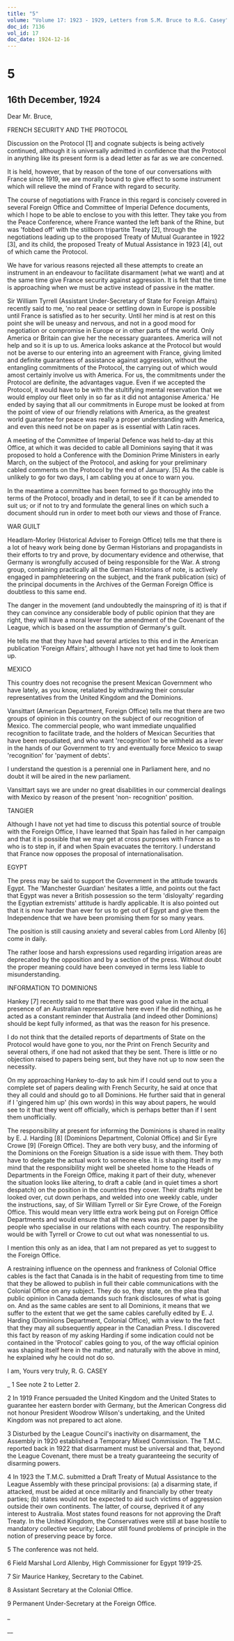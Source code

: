 ```yaml
---
title: "5"
volume: "Volume 17: 1923 - 1929, Letters from S.M. Bruce to R.G. Casey"
doc_id: 7136
vol_id: 17
doc_date: 1924-12-16
---
```


# 5

## 16th December, 1924

Dear Mr. Bruce,

FRENCH SECURITY AND THE PROTOCOL

Discussion on the Protocol [1] and cognate subjects is being actively continued, although it is universally admitted in confidence that the Protocol in anything like its present form is a dead letter as far as we are concerned.

It is held, however, that by reason of the tone of our conversations with France since 1919, we are morally bound to give effect to some instrument which will relieve the mind of France with regard to security.

The course of negotiations with France in this regard is concisely covered in several Foreign Office and Committee of Imperial Defence documents, which I hope to be able to enclose to you with this letter. They take you from the Peace Conference, where France wanted the left bank of the Rhine, but was 'fobbed off' with the stillborn tripartite Treaty [2], through the negotiations leading up to the proposed Treaty of Mutual Guarantee in 1922 [3], and its child, the proposed Treaty of Mutual Assistance in 1923 [4], out of which came the Protocol.

We have for various reasons rejected all these attempts to create an instrument in an endeavour to facilitate disarmament (what we want) and at the same time give France security against aggression. It is felt that the time is approaching when we must be active instead of passive in the matter.

Sir William Tyrrell (Assistant Under-Secretary of State for Foreign Affairs) recently said to me, 'no real peace or settling down in Europe is possible until France is satisfied as to her security. Until her mind is at rest on this point she will be uneasy and nervous, and not in a good mood for negotiation or compromise in Europe or in other parts of the world. Only America or Britain can give her the necessary guarantees. America will not help and so it is up to us. America looks askance at the Protocol but would not be averse to our entering into an agreement with France, giving limited and definite guarantees of assistance against aggression, without the entangling commitments of the Protocol, the carrying out of which would amost certainly involve us with America. For us, the commitments under the Protocol are definite, the advantages vague. Even if we accepted the Protocol, it would have to be with the stultifying mental reservation that we would employ our fleet only in so far as it did not antagonise America.' He ended by saying that all our commitments in Europe must be looked at from the point of view of our friendly relations with America, as the greatest world guarantee for peace was really a proper understanding with America, and even this need not be on paper as is essential with Latin races.

A meeting of the Committee of Imperial Defence was held to-day at this Office, at which it was decided to cable all Dominions saying that it was proposed to hold a Conference with the Dominion Prime Ministers in early March, on the subject of the Protocol, and asking for your preliminary cabled comments on the Protocol by the end of January. [5] As the cable is unlikely to go for two days, I am cabling you at once to warn you.

In the meantime a committee has been formed to go thoroughly into the terms of the Protocol, broadly and in detail, to see if it can be amended to suit us; or if not to try and formulate the general lines on which such a document should run in order to meet both our views and those of France.

WAR GUILT

Headlam-Morley (Historical Adviser to Foreign Office) tells me that there is a lot of heavy work being done by German Historians and propagandists in their efforts to try and prove, by documentary evidence and otherwise, that Germany is wrongfully accused of being responsible for the War. A strong group, containing practically all the German Historians of note, is actively engaged in pamphleteering on the subject, and the frank publication (sic) of the principal documents in the Archives of the German Foreign Office is doubtless to this same end.

The danger in the movement (and undoubtedly the mainspring of it) is that if they can convince any considerable body of public opinion that they are right, they will have a moral lever for the amendment of the Covenant of the League, which is based on the assumption of Germany's guilt.

He tells me that they have had several articles to this end in the American publication 'Foreign Affairs', although I have not yet had time to look them up.

MEXICO

This country does not recognise the present Mexican Government who have lately, as you know, retaliated by withdrawing their consular representatives from the United Kingdom and the Dominions.

Vansittart (American Department, Foreign Office) tells me that there are two groups of opinion in this country on the subject of our recognition of Mexico. The commercial people, who want immediate unqualified recognition to facilitate trade, and the holders of Mexican Securities that have been repudiated, and who want 'recognition' to be withheld as a lever in the hands of our Government to try and eventually force Mexico to swap 'recognition' for 'payment of debts'.

I understand the question is a perennial one in Parliament here, and no doubt it will be aired in the new parliament.

Vansittart says we are under no great disabilities in our commercial dealings with Mexico by reason of the present 'non- recognition' position.

TANGIER

Although I have not yet had time to discuss this potential source of trouble with the Foreign Office, I have learned that Spain has failed in her campaign and that it is possible that we may get at cross purposes with France as to who is to step in, if and when Spain evacuates the territory. I understand that France now opposes the proposal of internationalisation.

EGYPT

The press may be said to support the Government in the attitude towards Egypt. The 'Manchester Guardian' hesitates a little, and points out the fact that Egypt was never a British possession so the term 'disloyalty' regarding the Egyptian extremists' attitude is hardly applicable. It is also pointed out that it is now harder than ever for us to get out of Egypt and give them the Independence that we have been promising them for so many years.

The position is still causing anxiety and several cables from Lord Allenby [6] come in daily.

The rather loose and harsh expressions used regarding irrigation areas are deprecated by the opposition and by a section of the press. Without doubt the proper meaning could have been conveyed in terms less liable to misunderstanding.

INFORMATION TO DOMINIONS

Hankey [7] recently said to me that there was good value in the actual presence of an Australian representative here even if he did nothing, as he acted as a constant reminder that Australia (and indeed other Dominions) should be kept fully informed, as that was the reason for his presence.

I do not think that the detailed reports of departments of State on the Protocol would have gone to you, nor the Print on French Security and several others, if one had not asked that they be sent. There is little or no objection raised to papers being sent, but they have not up to now seen the necessity.

On my approaching Hankey to-day to ask him if I could send out to you a complete set of papers dealing with French Security, he said at once that they all could and should go to all Dominions. He further said that in general if I 'gingered him up' (his own words) in this way about papers, he would see to it that they went off officially, which is perhaps better than if I sent them unofficially.

The responsibility at present for informing the Dominions is shared in reality by E. J. Harding [8] (Dominions Department, Colonial Office) and Sir Eyre Crowe [9] (Foreign Office). They are both very busy, and the informing of the Dominions on the Foreign Situation is a side issue with them. They both have to delegate the actual work to someone else. It is shaping itself in my mind that the responsibility might well be sheeted home to the Heads of Departments in the Foreign Office, making it part of their duty, whenever the situation looks like altering, to draft a cable (and in quiet times a short despatch) on the position in the countries they cover. Their drafts might be looked over, cut down perhaps, and welded into one weekly cable, under the instructions, say, of Sir William Tyrrell or Sir Eyre Crowe, of the Foreign Office. This would mean very little extra work being put on Foreign Office Departments and would ensure that all the news was put on paper by the people who specialise in our relations with each country. The responsibility would be with Tyrrell or Crowe to cut out what was nonessential to us.

I mention this only as an idea, that I am not prepared as yet to suggest to the Foreign Office.

A restraining influence on the openness and frankness of Colonial Office cables is the fact that Canada is in the habit of requesting from time to time that they be allowed to publish in full their cable communications with the Colonial Office on any subject. They do so, they state, on the plea that public opinion in Canada demands such frank disclosures of what is going on. And as the same cables are sent to all Dominions, it means that we suffer to the extent that we get the same cables carefully edited by E. J. Harding (Dominions Department, Colonial Office), with a view to the fact that they may all subsequently appear in the Canadian Press. I discovered this fact by reason of my asking Harding if some indication could not be contained in the 'Protocol' cables going to you, of the way official opinion was shaping itself here in the matter, and naturally with the above in mind, he explained why he could not do so.

I am, Yours very truly, R. G. CASEY 

_ 1 See note 2 to Letter 2.

2 In 1919 France persuaded the United Kingdom and the United States to guarantee her eastern border with Germany, but the American Congress did not honour President Woodrow Wilson's undertaking, and the United Kingdom was not prepared to act alone.

3 Disturbed by the League Council's inactivity on disarmament, the Assembly in 1920 established a Temporary Mixed Commission. The T.M.C. reported back in 1922 that disarmament must be universal and that, beyond the League Covenant, there must be a treaty guaranteeing the security of disarming powers.

4 In 1923 the T.M.C. submitted a Draft Treaty of Mutual Assistance to the League Assembly with these principal provisions: (a) a disarming state, if attacked, must be aided at once militarily and financially by other treaty parties; (b) states would not be expected to aid such victims of aggression outside their own continents. The latter, of course, deprived it of any interest to Australia. Most states found reasons for not approving the Draft Treaty. In the United Kingdom, the Conservatives were still at base hostile to mandatory collective security; Labour still found problems of principle in the notion of preserving peace by force.

5 The conference was not held.

6 Field Marshal Lord Allenby, High Commissioner for Egypt 1919-25.

7 Sir Maurice Hankey, Secretary to the Cabinet.

8 Assistant Secretary at the Colonial Office.

9 Permanent Under-Secretary at the Foreign Office.

_

__
